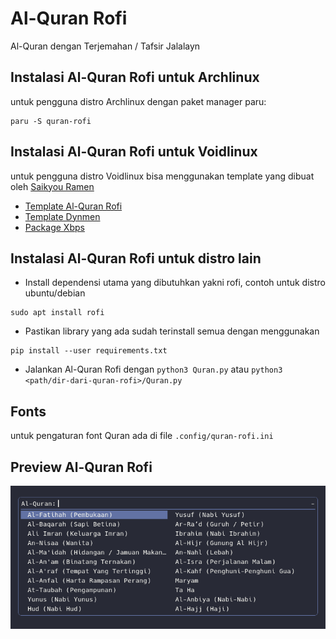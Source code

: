# Al-Quran Rofi
Al-Quran dengan Terjemahan / Tafsir Jalalayn

## Instalasi Al-Quran Rofi untuk Archlinux
untuk pengguna distro Archlinux dengan paket manager paru:
```
paru -S quran-rofi
```

## Instalasi Al-Quran Rofi untuk Voidlinux
untuk pengguna distro Voidlinux bisa menggunakan template yang dibuat oleh [Saikyou Ramen](https://facebook.com/saikyouramen/)
- [Template Al-Quran Rofi](https://nekobin.com/zirijeneqe)
- [Template Dynmen](https://nekobin.com/qivopavige)
- [Package Xbps](https://u.pcloud.link/publink/show?code=kZxa0EXZpB9Im0nFFApVTquniQ5AV0hWhyck)

## Instalasi Al-Quran Rofi untuk distro lain
- Install dependensi utama yang dibutuhkan yakni rofi, contoh untuk distro ubuntu/debian
```
sudo apt install rofi
```
- Pastikan library yang ada sudah terinstall semua dengan menggunakan
```
pip install --user requirements.txt
```
- Jalankan Al-Quran Rofi dengan `python3 Quran.py` atau `python3 <path/dir-dari-quran-rofi>/Quran.py`

## Fonts
untuk pengaturan font Quran ada di file `.config/quran-rofi.ini`

## Preview Al-Quran Rofi
![Al-Quran Rofi](ss.png)
